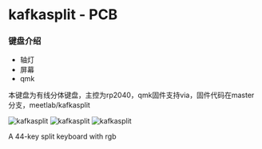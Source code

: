 # kafkasplit - PCB

### 键盘介绍
+ 轴灯
+ 屏幕
+ qmk

本键盘为有线分体键盘，主控为rp2040，qmk固件支持via，固件代码在master分支，meetlab/kafkasplit

![kafkasplit](https://i.imgur.com/fqxZGeHh.jpg)
![kafkasplit](https://imgur.com/FH3ybuTh.jpg)
![kafkasplit](https://imgur.com/Am6FA9c.jpg)

A 44-key split keyboard with rgb